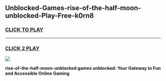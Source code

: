 
## Unblocked-Games-rise-of-the-half-moon-unblocked-Play-Free-k0rn8
<h3>
<a href="https://premium76.site?title=rise-of-the-half-moon-unblocked&ref=18A1">CLICK TO PLAY</a></h3>
<hr>

<h3>
<a href="https://premium76.site?title=rise-of-the-half-moon-unblocked&ref=18A1">CLICK 2 PLAY</a>
  
</h3>

<a href="https://premium76.site?title=rise-of-the-half-moon-unblocked&ref=18A1"><img src="https://clearcache.store/games.png"></a>


**rise-of-the-half-moon-unblocked games unblocked: Your Gateway to Fun and Accessible Online Gaming**
